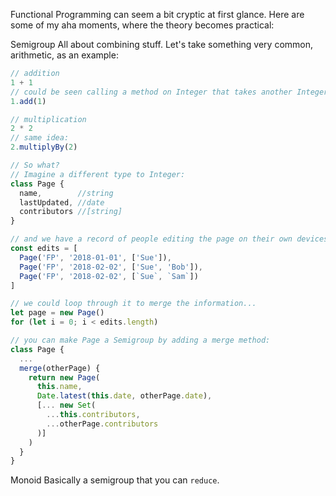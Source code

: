 Functional Programming can seem a bit cryptic at first glance. Here are some of my aha moments, where the theory becomes practical:

Semigroup
All about combining stuff. Let's take something very common, arithmetic, as an example:

```javascript
// addition
1 + 1
// could be seen calling a method on Integer that takes another Integer
1.add(1)

// multiplication
2 * 2
// same idea:
2.multiplyBy(2)

// So what?
// Imagine a different type to Integer:
class Page {
  name,        //string
  lastUpdated, //date
  contributors //[string]
}

// and we have a record of people editing the page on their own devices
const edits = [
  Page('FP', '2018-01-01', ['Sue']),
  Page('FP', '2018-02-02', ['Sue', 'Bob']),
  Page('FP', '2018-02-02', [`Sue`, `Sam`])
]

// we could loop through it to merge the information...
let page = new Page()
for (let i = 0; i < edits.length)

// you can make Page a Semigroup by adding a merge method:
class Page {
  ...
  merge(otherPage) {
    return new Page(
      this.name,
      Date.latest(this.date, otherPage.date),
      [... new Set(
        ...this.contributors,
        ...otherPage.contributors
      )]
    )
  }
}
```

Monoid
Basically a semigroup that you can `reduce`. 

```javascript
```
<!--stackedit_data:
eyJoaXN0b3J5IjpbNDgxNTI0MTQyLC00NTQ1MDg2MzJdfQ==
-->